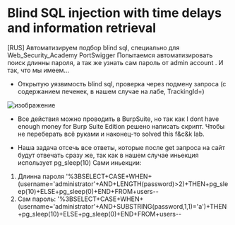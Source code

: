 # Blind SQL injection with time delays and information retrieval
[RUS] Автоматизируем подбор blind sql, специально для Web_Security_Academy PortSwigger
Попытаемся автоматизировать поиск  длинны пароля, а так же узнать сам пароль от admin account .
И так, что мы имеем...
- Открытую уязвимость blind sql, проверка через подмену запроса (с содержанием печенек, в нашем случае на лабе, TrackingId=)

![изображение](https://user-images.githubusercontent.com/112577182/205280024-fd59c249-ed4e-4d84-b79c-851da865f73c.png)

- Все действия можно проводить в BurpSuite, но так как I dont have enough money for Burp Suite Edition
решено написать скрипт. Чтобы не переберать всё руками и наконец-то solved this f&c&k lab.

- Наша задача отсечь все ответы, которые после get запроса на сайт будут отвечать сразу же, так как в нашем случае иньекция использует pg_sleep(10)
Сами иньекции: 
1) Длинна пароля '%3BSELECT+CASE+WHEN+(username='administrator'+AND+LENGTH(password)>2)+THEN+pg_sleep(10)+ELSE+pg_sleep(0)+END+FROM+users--
2) Сам пароль: '%3BSELECT+CASE+WHEN+(username='administrator'+AND+SUBSTRING(password,1,1)='a')+THEN+pg_sleep(10)+ELSE+pg_sleep(0)+END+FROM+users--
